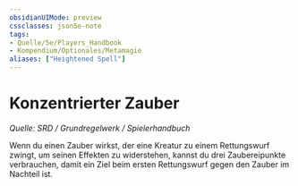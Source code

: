 ```yaml
---
obsidianUIMode: preview
cssclasses: json5e-note
tags:
- Quelle/5e/Players_Handbook
- Kompendium/Optionales/Metamagie
aliases: ["Heightened Spell"]
---
```

# Konzentrierter Zauber
*Quelle: SRD / Grundregelwerk / Spielerhandbuch*  

Wenn du einen Zauber wirkst, der eine Kreatur zu einem Rettungswurf zwingt, um seinen Effekten zu widerstehen, kannst du drei Zaubereipunkte verbrauchen, damit ein Ziel beim ersten Rettungswurf gegen den Zauber im Nachteil ist.